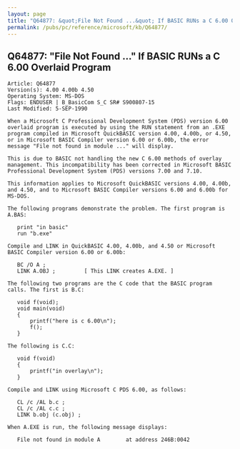 ```yaml
---
layout: page
title: "Q64877: &quot;File Not Found ...&quot; If BASIC RUNs a C 6.00 Overlaid Program"
permalink: /pubs/pc/reference/microsoft/kb/Q64877/
---
```


## Q64877: &quot;File Not Found ...&quot; If BASIC RUNs a C 6.00 Overlaid Program

	Article: Q64877
	Version(s): 4.00 4.00b 4.50
	Operating System: MS-DOS
	Flags: ENDUSER | B_BasicCom S_C SR# S900807-15
	Last Modified: 5-SEP-1990
	
	When a Microsoft C Professional Development System (PDS) version 6.00
	overlaid program is executed by using the RUN statement from an .EXE
	program compiled in Microsoft QuickBASIC version 4.00, 4.00b, or 4.50,
	or in Microsoft BASIC Compiler version 6.00 or 6.00b, the error
	message "File not found in module ..." will display.
	
	This is due to BASIC not handling the new C 6.00 methods of overlay
	management. This incompatibility has been corrected in Microsoft BASIC
	Professional Development System (PDS) versions 7.00 and 7.10.
	
	This information applies to Microsoft QuickBASIC versions 4.00, 4.00b,
	and 4.50, and to Microsoft BASIC Compiler versions 6.00 and 6.00b for
	MS-DOS.
	
	The following programs demonstrate the problem. The first program is
	A.BAS:
	
	   print "in basic"
	   run "b.exe"
	
	Compile and LINK in QuickBASIC 4.00, 4.00b, and 4.50 or Microsoft
	BASIC Compiler version 6.00 or 6.00b:
	
	   BC /O A ;
	   LINK A.OBJ ;         [ This LINK creates A.EXE. ]
	
	The following two programs are the C code that the BASIC program
	calls. The first is B.C:
	
	   void f(void);
	   void main(void)
	   {
	       printf("here is c 6.00\n");
	       f();
	   }
	
	The following is C.C:
	
	   void f(void)
	   {
	       printf("in overlay\n");
	   }
	
	Compile and LINK using Microsoft C PDS 6.00, as follows:
	
	   CL /c /AL b.c ;
	   CL /c /AL c.c ;
	   LINK b.obj (c.obj) ;
	
	When A.EXE is run, the following message displays:
	
	   File not found in module A        at address 246B:0042

